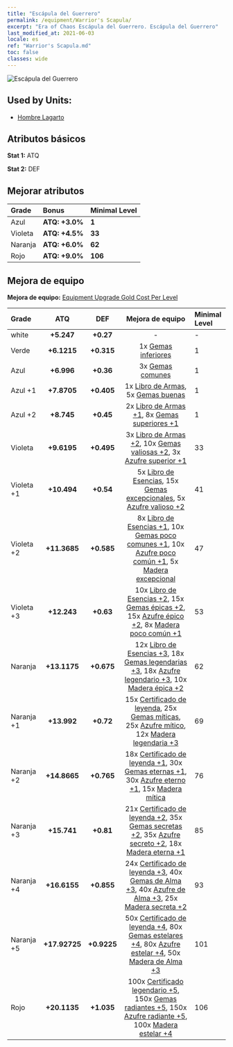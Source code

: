 ```yaml
---
title: "Escápula del Guerrero"
permalink: /equipment/Warrior's Scapula/
excerpt: "Era of Chaos Escápula del Guerrero. Escápula del Guerrero"
last_modified_at: 2021-06-03
locale: es
ref: "Warrior's Scapula.md"
toc: false
classes: wide
---
```


  ![Escápula del Guerrero](/images/e/e_8023.png)

## Used by Units:

* [Hombre Lagarto](/es/units/Lizardman/) 


## Atributos básicos
 **Stat 1:** ATQ

 **Stat 2:** DEF

## Mejorar atributos

  |     Grade    |   Bonus | Minimal Level | 
  |:-------------|:--------|:--------------| 
  | Azul | **ATQ: +3.0%** | **1** | 
  | Violeta | **ATQ: +4.5%** | **33** | 
  | Naranja | **ATQ: +6.0%** | **62** | 
  | Rojo | **ATQ: +9.0%** | **106** | 


## Mejora de equipo
 **Mejora de equipo:** [Equipment Upgrade Gold Cost Per Level](/equipment/EquipmentUpgradeCostPerLevel/) 

  |          Grade      | ATQ | DEF | Mejora de equipo | Minimal Level |
  |:--------------------|:---------:|:---------:|:----------------:|:--------------|
  | white | **+5.247** | **+0.27** | - | - |
  | Verde | **+6.1215** | **+0.315** | 1x [Gemas inferiores](/ItemsES/mat_4/) | 1 |
  | Azul | **+6.996** | **+0.36** | 3x [Gemas comunes](/ItemsES/mat_10/) | 1 |
  | Azul +1 | **+7.8705** | **+0.405** | 1x [Libro de Armas](/ItemsES/mat_18/), 5x [Gemas buenas](/ItemsES/mat_16/) | 1 |
  | Azul +2 | **+8.745** | **+0.45** | 2x [Libro de Armas +1](/ItemsES/mat_25/), 8x [Gemas superiores +1](/ItemsES/mat_23/) | 1 |
  | Violeta | **+9.6195** | **+0.495** | 3x [Libro de Armas +2](/ItemsES/mat_32/), 10x [Gemas valiosas +2](/ItemsES/mat_30/), 3x [Azufre superior +1](/ItemsES/mat_22/) | 33 |
  | Violeta +1 | **+10.494** | **+0.54** | 5x [Libro de Esencias](/ItemsES/mat_39/), 15x [Gemas excepcionales](/ItemsES/mat_37/), 5x [Azufre valioso +2](/ItemsES/mat_29/) | 41 |
  | Violeta +2 | **+11.3685** | **+0.585** | 8x [Libro de Esencias +1](/ItemsES/mat_46/), 10x [Gemas poco comunes +1](/ItemsES/mat_44/), 10x [Azufre poco común +1](/ItemsES/mat_43/), 5x [Madera excepcional](/ItemsES/mat_34/) | 47 |
  | Violeta +3 | **+12.243** | **+0.63** | 10x [Libro de Esencias +2](/ItemsES/mat_53/), 15x [Gemas épicas +2](/ItemsES/mat_51/), 15x [Azufre épico +2](/ItemsES/mat_50/), 8x [Madera poco común +1](/ItemsES/mat_41/) | 53 |
  | Naranja | **+13.1175** | **+0.675** | 12x [Libro de Esencias +3](/ItemsES/mat_60/), 18x [Gemas legendarias +3](/ItemsES/mat_58/), 18x [Azufre legendario +3](/ItemsES/mat_57/), 10x [Madera épica +2](/ItemsES/mat_48/) | 62 |
  | Naranja +1 | **+13.992** | **+0.72** | 15x [Certificado de leyenda](/ItemsES/mat_67/), 25x [Gemas míticas](/ItemsES/mat_65/), 25x [Azufre mítico](/ItemsES/mat_64/), 12x [Madera legendaria +3](/ItemsES/mat_55/) | 69 |
  | Naranja +2 | **+14.8665** | **+0.765** | 18x [Certificado de leyenda +1](/ItemsES/mat_74/), 30x [Gemas eternas +1](/ItemsES/mat_72/), 30x [Azufre eterno +1](/ItemsES/mat_71/), 15x [Madera mítica](/ItemsES/mat_62/) | 76 |
  | Naranja +3 | **+15.741** | **+0.81** | 21x [Certificado de leyenda +2](/ItemsES/mat_81/), 35x [Gemas secretas +2](/ItemsES/mat_79/), 35x [Azufre secreto +2](/ItemsES/mat_78/), 18x [Madera eterna +1](/ItemsES/mat_69/) | 85 |
  | Naranja +4 | **+16.6155** | **+0.855** | 24x [Certificado de leyenda +3](/ItemsES/mat_88/), 40x [Gemas de Alma +3](/ItemsES/mat_86/), 40x [Azufre de Alma +3](/ItemsES/mat_85/), 25x [Madera secreta +2](/ItemsES/mat_76/) | 93 |
  | Naranja +5 | **+17.92725** | **+0.9225** | 50x [Certificado de leyenda +4](/ItemsES/mat_95/), 80x [Gemas estelares +4](/ItemsES/mat_93/), 80x [Azufre estelar +4](/ItemsES/mat_92/), 50x [Madera de Alma +3](/ItemsES/mat_83/) | 101 |
  | Rojo | **+20.1135** | **+1.035** | 100x [Certificado legendario +5](/ItemsES/mat_102/), 150x [Gemas radiantes +5](/ItemsES/mat_100/), 150x [Azufre radiante +5](/ItemsES/mat_99/), 100x [Madera estelar +4](/ItemsES/mat_90/) | 106 |

